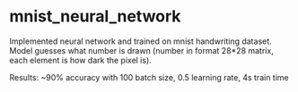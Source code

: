 # mnist_neural_network
Implemented neural network and trained on mnist handwriting dataset. Model
guesses what number is drawn (number in format 28*28 matrix, each element
is how dark the pixel is). 

Results: ~90% accuracy with 100 batch size, 0.5 learning rate, 4s train time
